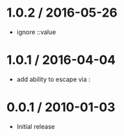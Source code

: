 
1.0.2 / 2016-05-26
==================

  * ignore ::value

1.0.1 / 2016-04-04
==================

  * add ability to escape via \:

0.0.1 / 2010-01-03
==================

  * Initial release
